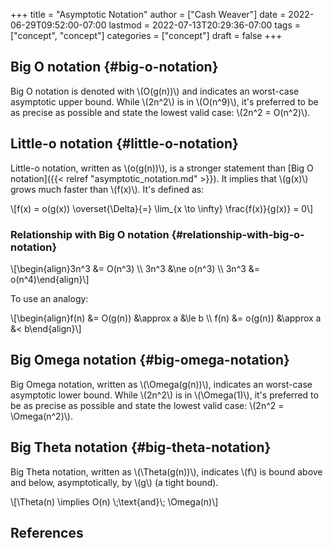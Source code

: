 +++
title = "Asymptotic Notation"
author = ["Cash Weaver"]
date = 2022-06-29T09:52:00-07:00
lastmod = 2022-07-13T20:29:36-07:00
tags = ["concept", "concept"]
categories = ["concept"]
draft = false
+++

## Big O notation {#big-o-notation}

Big O notation is denoted with \\(O(g(n))\\) and indicates an worst-case asymptotic upper bound. While \\(2n^2\\) is in \\(O(n^9)\\), it's preferred to be as precise as possible and state the lowest valid case: \\(2n^2 = O(n^2)\\).


## Little-o notation {#little-o-notation}

Little-o notation, written as \\(o(g(n))\\), is a stronger statement than [Big O notation]({{< relref "asymptotic_notation.md" >}}). It implies that \\(g(x)\\) grows much faster than \\(f(x)\\). It's defined as:

\\[f(x) = o(g(x)) \overset{\Delta}{=} \lim\_{x \to \infty} \frac{f(x)}{g(x)} = 0\\]


### Relationship with Big O notation {#relationship-with-big-o-notation}

\\[\begin{align}3n^3 &= O(n^3) \\\ 3n^3 &\ne o(n^3) \\\ 3n^3 &= o(n^4)\end{align}\\]

To use an analogy:

\\[\begin{align}f(n) &= O(g(n)) &\approx a &\le b \\\ f(n) &= o(g(n)) &\approx a &< b\end{align}\\]


## Big Omega notation {#big-omega-notation}

Big Omega notation, written as \\(\Omega(g(n))\\), indicates an worst-case asymptotic lower bound. While \\(2n^2\\) is in \\(\Omega(1)\\), it's preferred to be as precise as possible and state the lowest valid case: \\(2n^2 = \Omega(n^2)\\).


## Big Theta notation {#big-theta-notation}

Big Theta notation, written as \\(\Theta(g(n))\\), indicates \\(f\\) is bound above and below, asymptotically, by \\(g\\) (a tight bound).

\\[\Theta(n) \implies O(n) \\;\text{and}\\; \Omega(n)\\]

## References

<style>.csl-entry{text-indent: -1.5em; margin-left: 1.5em;}</style><div class="csl-bib-body">
</div>
